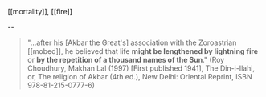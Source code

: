[[mortality]], [[fire]]

--

> "...after his [Akbar the Great's] association with the Zoroastrian [[mobed]], he believed that life **might be lengthened by lightning fire** or **by the repetition of a thousand names of the Sun**." (Roy Choudhury, Makhan Lal (1997) [First published 1941], The Din-i-Ilahi, or, The religion of Akbar (4th ed.), New Delhi: Oriental Reprint, ISBN 978-81-215-0777-6)